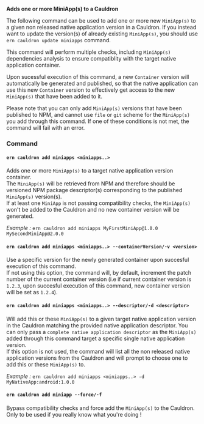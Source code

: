 **Adds one or more MiniApp(s) to a Cauldron**

The following command can be used to add one or more new `MiniApp(s)` to a given non released native application version in a Cauldron. If you instead want to update the version(s) of already existing `MiniApp(s)`, you should use `ern cauldron update miniapps` command.

This command will perform multiple checks, including `MiniApp(s)` dependencies analysis to ensure compatiblity with the target native application container. 

Upon sucessful execution of this command, a new `Container` version will automatically be generated and published, so that the native application can use this new `Container` version to effectively get access to the new `MiniApp(s)` that have been added to it.  

Please note that you can only add `MiniApp(s)` versions that have been published to NPM, and cannot use `file` or `git` scheme for the `MiniApp(s)` you add through this command. If one of these conditions is not met, the command will fail with an error.

### Command

#### `ern cauldron add miniapps <miniapps..>`

Adds one or more `MiniApp(s)` to a target native application version container.  
The `MiniApp(s)` will be retrieved from NPM and therefore should be versioned NPM package descriptor(s) 
corresponding to the published `MiniApp(s)` version(s).  
If at least one `MiniApp` is not passing compatibility checks, the `MiniApp(s)` won't be added to the Cauldron and no new container version will be generated.

*Example :* `ern cauldron add miniapps MyFirstMiniApp@1.0.0 MySecondMiniApp@2.0.0`

#### `ern cauldron add miniapps <miniapps..> --containerVersion/-v <version>`

Use a specific version for the newly generated container upon succesful execution of this command.  
If not using this option, the command will, by default, increment the patch number of the current container version (i.e if current container version is `1.2.3`, upon succesful execution of this command, new container version will be set as `1.2.4`).

#### `ern cauldron add miniapps <miniapps..> --descriptor/-d <descriptor>`

Will add this or these `MiniApp(s)` to a given target native application version in the Cauldron matching the provided native application descriptor. You can only pass a `complete native application descriptor` as the `MiniApp(s)` added through this command target a specific single native application version.  
If this option is not used, the command will list all the non released native application versions from the Cauldron and will prompt to choose one to add this or these `MiniApp(s)` to.

*Example :* `ern cauldron add miniapps <miniapps..> -d MyNativeApp:android:1.0.0`  

#### `ern cauldron add miniapp --force/-f`  

Bypass compatibility checks and force add the `MiniApp(s)` to the Cauldron.  
Only to be used if you really know what you're doing !
